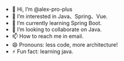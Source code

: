 - 👋 Hi, I’m @alex-pro-plus
- 👀 I’m interested in Java、Spring、Vue.
- 🌱 I’m currently learning Spring Boot.
- 💞️ I’m looking to collaborate on Java.
- 📫 How to reach me in email.
- 😄 Pronouns: less code, more architecture!
- ⚡ Fun fact: learning java.

<!---
alex-pro-plus/alex-pro-plus is a ✨ special ✨ repository because its `README.md` (this file) appears on your GitHub profile.
You can click the Preview link to take a look at your changes.
--->

